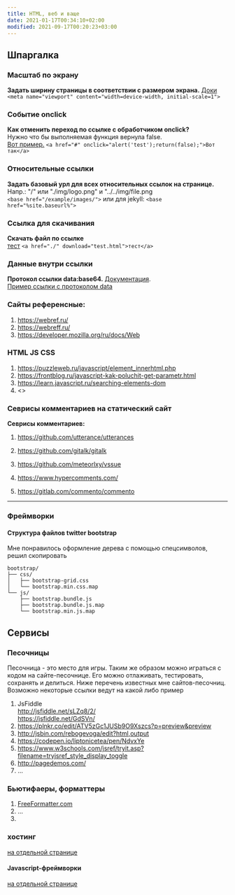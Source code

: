 ```yaml
---
title: HTML, веб и ваще
date: 2021-01-17T00:34:10+02:00
modified: 2021-09-17T00:20:23+03:00
---
```


## Шпаргалка
### Масштаб по экрану
**Задать ширину страницы в соответствии с размером экрана.**
 [Доки](https://developer.mozilla.org/ru/docs/Glossary/Viewport)  
```<meta name="viewport" content="width=device-width, initial-scale=1">```

### **Событие onclick**
**Как отменить переход по ссылке с обработчиком onclick?**  
Нужно что бы выполняемая функция вернула false.  
<a href="#" onclick="alert('test');return(false);">Вот пример.</a> ```<a href="#" onclick="alert('test');return(false);">Вот так</a>```

### **Относительные ссылки**
**Задать базовый урл для всех относительных ссылок на странице.**  
Напр.: "/" или "./img/logo.png" и "../../img/file.png  
```<base href="/example/images/">``` или для jekyll: ```<base href="%site.baseurl%">```

### **Ссылка для скачивания**
**Скачать файл по ссылке**  
  <a href="./" download="test.html">тест</a>  ```<a href="./" download="test.html">тест</a>```

### **Данные внутри ссылки**
**Протокол ссылки data:base64.**
  [Документация](https://developer.mozilla.org/ru/docs/Web/HTTP/Basics_of_HTTP/Data_URIs>).  
  <a href="data:text/html,%3Ch1%3EHello%2C%20World!%3C%2Fh1%3E" download="test2.html">Пример ссылки с протоколом data</a>





### Сайты референсные:
1. <https://webref.ru/>
1. <https://webreff.ru/>
2. <https://developer.mozilla.org/ru/docs/Web>

### HTML JS CSS

1. <https://puzzleweb.ru/javascript/element_innerhtml.php>
1. <https://frontblog.ru/javascript-kak-poluchit-get-parametr.html>
1. <https://learn.javascript.ru/searching-elements-dom>
1. <>


### Севрисы комментариев на статический сайт

**Севрисы комментариев:**  
1. <https://github.com/utterance/utterances>  
1. <https://github.com/gitalk/gitalk>  
1. <https://github.com/meteorlxy/vssue>

1. <https://www.hypercomments.com/>
1. <https://gitlab.com/commento/commento>  

*** 

### Фреймворки

#### Структура файлов twitter bootstrap
Мне понравилось оформление дерева с помощью спецсимволов, решил скопировать

```
bootstrap/  
├── css/  
│   ├── bootstrap-grid.css  
│   └── bootstrap.min.css.map  
└── js/  
    ├── bootstrap.bundle.js  
    ├── bootstrap.bundle.js.map  
    └── bootstrap.min.js.map  
```

## Сервисы

### Песочницы
Песочница - это место для игры. Таким же образом можно играться с кодом на сайте-песочнице. Его можно отлаживать, тестировать, сохранять и делиться. Ниже перечень известных мне сайтов-песочниц. Возможно некоторые ссылки ведут на какой либо пример
1. JsFiddle  
   <http://jsfiddle.net/sLZq8/2/>  
   <https://jsfiddle.net/GdSVn/>
3. <https://plnkr.co/edit/ATV5zGc1JUSb9O9Xszcs?p=preview&preview>
4. <http://jsbin.com/rebogevoga/edit?html,output>
5. <https://codepen.io/liptonicetea/pen/NdvxYe>
6. <https://www.w3schools.com/jsref/tryit.asp?filename=tryjsref_style_display_toggle>
7. <http://pagedemos.com/>
8. ...

### Бьютифаеры, форматтеры
1. [FreeFormatter.com](https://www.freeformatter.com/html-formatter.html)
2. ...
3. 


### хостинг
[на отдельной странице](./hosting.md)


#### Javascript-фреймворки
[на отдельной странице](./javascript.md)

